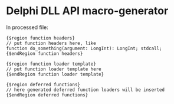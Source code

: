 # Delphi DLL API macro-generator

In processed file:

	{$region function headers}
	// put function headers here, like
	function do_something(argument: LongInt): LongInt; stdcall;
	{$endRegion function headers}
	
	{$region function loader template}
	// put function loader template here
	{$endRegion function loader template}

	{$region deferred functions}
	// here generated deferred function loaders will be inserted
	{$endRegion deferred functions}


